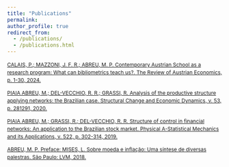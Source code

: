```yaml
---
title: "Publications"
permalink:
author_profile: true
redirect_from: 
  - /publications/
  - /publications.html
---
```



<div style="font-size: 12px; line-height: 1.5;">

[CALAIS, P.; MAZZONI, J. F. R.; ABREU, M. P. Contemporary Austrian School as a research program: What can bibliometrics teach us?. The Review of Austrian Economics, p. 1-30, 2024.](https://doi.org/10.1007/s11138-024-00657-z)

[PIAIA ABREU, M.; DEL-VECCHIO, R. R.; GRASSI, R. Analysis of the productive structure applying networks: the Brazilian case. Structural Change and Economic Dynamics, v. 53, p. 281291, 2020.](https://doi.org/10.1016/j.strueco.2020.03.005)

[PIAIA ABREU, M.; GRASSI, R.; DEL-VECCHIO, R. R. Structure of control in financial networks: An application to the Brazilian stock market. Physical A-Statistical Mechanics and its Applications, v. 522, p. 302-314, 2019.](https://doi.org/10.1016/j.physa.2019.01.084)

[ABREU, M. P. Preface: MISES, L. Sobre moeda e inflação: Uma síntese de diversas palestras. São Paulo: LVM, 2018.](https://www.amazon.com.br/Sobre-moeda-infla%C3%A7%C3%A3o-diversas-palestras/dp/8593751636)
</div>
